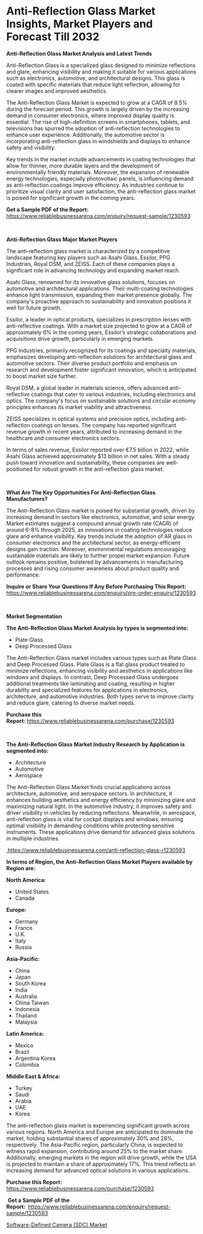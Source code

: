 <p><h1>Anti-Reflection Glass Market Insights, Market Players and Forecast Till 2032</h1></p><p><strong>Anti-Reflection Glass Market Analysis and Latest Trends</strong></p>
<p><p>Anti-Reflection Glass is a specialized glass designed to minimize reflections and glare, enhancing visibility and making it suitable for various applications such as electronics, automotive, and architectural designs. This glass is coated with specific materials that reduce light reflection, allowing for clearer images and improved aesthetics.</p><p>The Anti-Reflection Glass Market is expected to grow at a CAGR of 8.5% during the forecast period. This growth is largely driven by the increasing demand in consumer electronics, where improved display quality is essential. The rise of high-definition screens in smartphones, tablets, and televisions has spurred the adoption of anti-reflection technologies to enhance user experience. Additionally, the automotive sector is incorporating anti-reflection glass in windshields and displays to enhance safety and visibility.</p><p>Key trends in the market include advancements in coating technologies that allow for thinner, more durable layers and the development of environmentally friendly materials. Moreover, the expansion of renewable energy technologies, especially photovoltaic panels, is influencing demand as anti-reflection coatings improve efficiency. As industries continue to prioritize visual clarity and user satisfaction, the anti-reflection glass market is poised for significant growth in the coming years.</p></p>
<p><strong>Get a Sample PDF of the Report:&nbsp;</strong> <a href="https://www.reliablebusinessarena.com/enquiry/request-sample/1230593?utm_campaign=2341&utm_medium=2&utm_source=Github&utm_content=ia&utm_term=09022025&utm_id=anti-reflection-glass">https://www.reliablebusinessarena.com/enquiry/request-sample/1230593</a></p>
<p>&nbsp;</p>
<p><strong>Anti-Reflection Glass Major Market Players</strong></p>
<p><p>The anti-reflection glass market is characterized by a competitive landscape featuring key players such as Asahi Glass, Essilor, PPG Industries, Royal DSM, and ZEISS. Each of these companies plays a significant role in advancing technology and expanding market reach.</p><p>Asahi Glass, renowned for its innovative glass solutions, focuses on automotive and architectural applications. Their multi-coating technologies enhance light transmission, expanding their market presence globally. The company's proactive approach to sustainability and innovation positions it well for future growth.</p><p>Essilor, a leader in optical products, specializes in prescription lenses with anti-reflective coatings. With a market size projected to grow at a CAGR of approximately 6% in the coming years, Essilor’s strategic collaborations and acquisitions drive growth, particularly in emerging markets.</p><p>PPG Industries, primarily recognized for its coatings and specialty materials, emphasizes developing anti-reflection solutions for architectural glass and automotive sectors. Their diverse product portfolio and emphasis on research and development foster significant innovation, which is anticipated to boost market size further.</p><p>Royal DSM, a global leader in materials science, offers advanced anti-reflective coatings that cater to various industries, including electronics and optics. The company's focus on sustainable solutions and circular economy principles enhances its market viability and attractiveness.</p><p>ZEISS specializes in optical systems and precision optics, including anti-reflection coatings on lenses. The company has reported significant revenue growth in recent years, attributed to increasing demand in the healthcare and consumer electronics sectors.</p><p>In terms of sales revenue, Essilor reported over €7.5 billion in 2022, while Asahi Glass achieved approximately $13 billion in net sales. With a steady push toward innovation and sustainability, these companies are well-positioned for robust growth in the anti-reflection glass market.</p></p>
<p>&nbsp;</p>
<p><strong>What Are The Key Opportunities For Anti-Reflection Glass Manufacturers?</strong></p>
<p><p>The Anti-Reflection Glass market is poised for substantial growth, driven by increasing demand in sectors like electronics, automotive, and solar energy. Market estimates suggest a compound annual growth rate (CAGR) of around 6-8% through 2025, as innovations in coating technologies reduce glare and enhance visibility. Key trends include the adoption of AR glass in consumer electronics and the architectural sector, as energy-efficient designs gain traction. Moreover, environmental regulations encouraging sustainable materials are likely to further propel market expansion. Future outlook remains positive, bolstered by advancements in manufacturing processes and rising consumer awareness about product quality and performance.</p></p>
<p><strong>Inquire or Share Your Questions If Any Before Purchasing This Report:</strong> <a href="https://www.reliablebusinessarena.com/enquiry/pre-order-enquiry/1230593?utm_campaign=2341&utm_medium=2&utm_source=Github&utm_content=ia&utm_term=09022025&utm_id=anti-reflection-glass">https://www.reliablebusinessarena.com/enquiry/pre-order-enquiry/1230593</a></p>
<p>&nbsp;</p>
<p><strong>Market Segmentation</strong></p>
<p><strong>The Anti-Reflection Glass Market Analysis by types is segmented into:</strong></p>
<p><ul><li>Plate Glass</li><li>Deep Processed Glass</li></ul></p>
<p><p>The Anti-Reflection Glass market includes various types such as Plate Glass and Deep Processed Glass. Plate Glass is a flat glass product treated to minimize reflections, enhancing visibility and aesthetics in applications like windows and displays. In contrast, Deep Processed Glass undergoes additional treatments like laminating and coating, resulting in higher durability and specialized features for applications in electronics, architecture, and automotive industries. Both types serve to improve clarity and reduce glare, catering to diverse market needs.</p></p>
<p><strong>Purchase this Report:&nbsp;</strong><a href="https://www.reliablebusinessarena.com/purchase/1230593?utm_campaign=2341&utm_medium=2&utm_source=Github&utm_content=ia&utm_term=09022025&utm_id=anti-reflection-glass">https://www.reliablebusinessarena.com/purchase/1230593</a></p>
<p>&nbsp;</p>
<p><strong>The Anti-Reflection Glass Market Industry Research by Application is segmented into:</strong></p>
<p><ul><li>Architecture</li><li>Automotive</li><li>Aerospace</li></ul></p>
<p><p>The Anti-Reflection Glass Market finds crucial applications across architecture, automotive, and aerospace sectors. In architecture, it enhances building aesthetics and energy efficiency by minimizing glare and maximizing natural light. In the automotive industry, it improves safety and driver visibility in vehicles by reducing reflections. Meanwhile, in aerospace, anti-reflection glass is vital for cockpit displays and windows, ensuring optimal visibility in demanding conditions while protecting sensitive instruments. These applications drive demand for advanced glass solutions in multiple industries.</p></p>
<p><a href="https://www.reliablebusinessarena.com/anti-reflection-glass-r1230593?utm_campaign=2341&utm_medium=2&utm_source=Github&utm_content=ia&utm_term=09022025&utm_id=anti-reflection-glass">&nbsp;https://www.reliablebusinessarena.com/anti-reflection-glass-r1230593</a></p>
<p><strong>In terms of Region, the Anti-Reflection Glass Market Players available by Region are:</strong></p>
<p>
    <p> <strong> North America: </strong>
        <ul>
            <li>United States</li>
            <li>Canada</li>
        </ul>
        </p> 
    <p> <strong> Europe: </strong>
        <ul>
            <li>Germany</li>
            <li>France</li>
            <li>U.K.</li>
            <li>Italy</li>
            <li>Russia</li>
        </ul>
        </p> 
    <p> <strong> Asia-Pacific: </strong>
        <ul>
            <li>China</li>
            <li>Japan</li>
            <li>South Korea</li>
            <li>India</li>
            <li>Australia</li>
            <li>China Taiwan</li>
            <li>Indonesia</li>
            <li>Thailand</li>
            <li>Malaysia</li>
        </ul>
        </p> 
    <p> <strong> Latin America: </strong>
        <ul>
            <li>Mexico</li>
            <li>Brazil</li>
            <li>Argentina Korea</li>
            <li>Colombia</li>
        </ul>
        </p> 
    <p> <strong> Middle East & Africa: </strong>
        <ul>
            <li>Turkey</li>
            <li>Saudi</li>
            <li>Arabia</li>
            <li>UAE</li>
            <li>Korea</li>
        </ul>
    </p>
    </p>
<p><p>The anti-reflection glass market is experiencing significant growth across various regions. North America and Europe are anticipated to dominate the market, holding substantial shares of approximately 30% and 28%, respectively. The Asia-Pacific region, particularly China, is expected to witness rapid expansion, contributing around 25% to the market share. Additionally, emerging markets in the region will drive growth, while the USA is projected to maintain a share of approximately 17%. This trend reflects an increasing demand for advanced optical solutions in various applications.</p></p>
<p><strong>Purchase this Report: </strong><a href="https://www.reliablebusinessarena.com/purchase/1230593?utm_campaign=2341&utm_medium=2&utm_source=Github&utm_content=ia&utm_term=09022025&utm_id=anti-reflection-glass">https://www.reliablebusinessarena.com/purchase/1230593</a></p>
<p>&nbsp;<strong>Get a Sample PDF of the Report:&nbsp;&nbsp;</strong><a href="https://www.reliablebusinessarena.com/enquiry/request-sample/1230593?utm_campaign=2341&utm_medium=2&utm_source=Github&utm_content=ia&utm_term=09022025&utm_id=anti-reflection-glass">https://www.reliablebusinessarena.com/enquiry/request-sample/1230593</a></p>
<p><strong></strong></p>
<p><p><a href="https://github.com/jaquelynhasenaue8/Market-Research-Report-List-1/blob/main/software-defined-camera-sdc-market.md?utm_campaign=2341&utm_medium=2&utm_source=Github&utm_content=ia&utm_term=09022025&utm_id=anti-reflection-glass">Software-Defined Camera (SDC) Market</a></p></p>